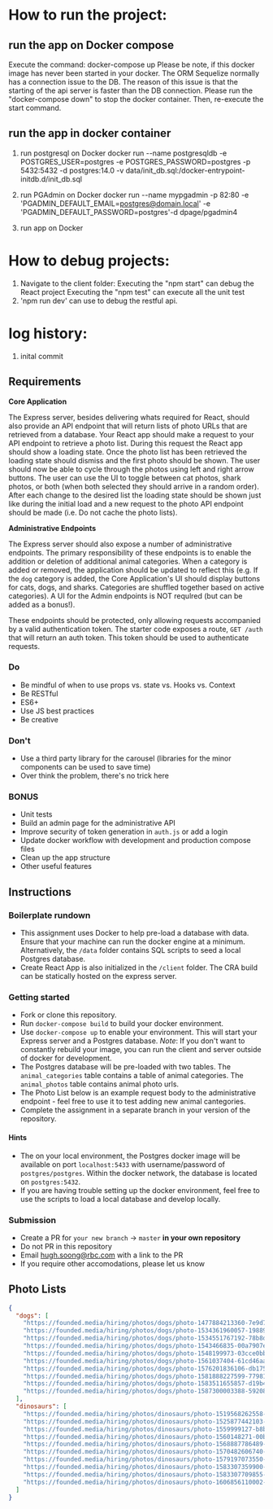 # How to run the project:

## run the app on Docker compose
Execute the command: docker-compose up
Please be note, if this docker image has never been started in your docker. The ORM Sequelize normally has a connection issue to the DB. The reason of this issue is that the starting of the api server is faster than the DB connection. Please run the "docker-compose down" to stop the docker container. Then, re-execute the start command.

## run the app in docker container
1. run postgresql on Docker
docker run --name postgresqldb -e POSTGRES_USER=postgres -e POSTGRES_PASSWORD=postgres -p 5432:5432 -d postgres:14.0 -v data/init_db.sql:/docker-entrypoint-initdb.d/init_db.sql

2. run PGAdmin on Docker
docker run --name mypgadmin -p 82:80 -e 'PGADMIN_DEFAULT_EMAIL=postgres@domain.local' -e 'PGADMIN_DEFAULT_PASSWORD=postgres'-d dpage/pgadmin4

3. run app on Docker


# How to debug projects:

1. Navigate to the client folder:
   Executing the "npm start" can debug the React project
   Executing the "npm test" can execute all the unit test
2. 'npm run dev' can use to debug the restful api.

# log history:

1. inital commit

## Requirements

**Core Application**

The Express server, besides delivering whats required for React, should also provide an API endpoint that will return lists of photo URLs that are retrieved from a database. Your React app should make a request to your API endpoint to retrieve a photo list. During this request the React app should show a loading state. Once the photo list has been retrieved the loading state should dismiss and the first photo should be shown. The user should now be able to cycle through the photos using left and right arrow buttons. The user can use the UI to toggle between cat photos, shark photos, or both (when both selected they should arrive in a random order). After each change to the desired list the loading state should be shown just like during the initial load and a new request to the photo API endpoint should be made (i.e. Do not cache the photo lists).

**Administrative Endpoints**

The Express server should also expose a number of administrative endpoints. The primary responsibility of these endpoints is to enable the addition or deletion of additional animal categories. When a category is added or removed, the application should be updated to reflect this (e.g. If the `dog` category is added, the Core Application's UI should display buttons for cats, dogs, and sharks. Categories are shuffled together based on active categories). A UI for the Admin endpoints is NOT requlred (but can be added as a bonus!).

These endpoints should be protected, only allowing requests accompanied by a valid authentication token. The starter code exposes a route, `GET /auth` that will return an auth token. This token should be used to authenticate requests.

### Do

- Be mindful of when to use props vs. state vs. Hooks vs. Context
- Be RESTful
- ES6+
- Use JS best practices
- Be creative

### Don't

- Use a third party library for the carousel (libraries for the minor components can be used to save time)
- Over think the problem, there's no trick here

### BONUS

- Unit tests
- Build an admin page for the administrative API
- Improve security of token generation in `auth.js` or add a login
- Update docker workflow with development and production compose files
- Clean up the app structure
- Other useful features

## Instructions

### Boilerplate rundown

- This assignment uses Docker to help pre-load a database with data. Ensure that your machine can run the docker engine at a minimum. Alternatively, the `/data` folder contains SQL scripts to seed a local Postgres database.
- Create React App is also initialized in the `/client` folder. The CRA build can be statically hosted on the express server.

### Getting started

- Fork or clone this repository.
- Run `docker-compose build` to build your docker environment.
- Use `docker-compose up` to enable your environment. This will start your Express server and a Postgres database. _Note_: If you don't want to constantly rebuild your image, you can run the client and server outside of docker for development.
- The Postgres database will be pre-loaded with two tables. The `animal_categories` table contains a table of animal categories. The `animal_photos` table contains animal photo urls.
- The Photo List below is an example request body to the administrative endpoint - feel free to use it to test adding new animal cantegories.
- Complete the assignment in a separate branch in your version of the repository.

#### Hints

- The on your local environment, the Postgres docker image will be available on port `localhost:5433` with username/password of `postgres/postgres`. Within the docker network, the database is located on `postgres:5432`.
- If you are having trouble setting up the docker environment, feel free to use the scripts to load a local database and develop locally.

### Submission

- Create a PR for `your new branch` -> `master` **in your own repository**
- Do not PR in this repository
- Email hugh.soong@rbc.com with a link to the PR
- If you require other accomodations, please let us know

## Photo Lists

```json
{
  "dogs": [
    "https://founded.media/hiring/photos/dogs/photo-1477884213360-7e9d7dcc1e48.jpeg",
    "https://founded.media/hiring/photos/dogs/photo-1534361960057-19889db9621e.jpeg",
    "https://founded.media/hiring/photos/dogs/photo-1534551767192-78b8dd45b51b.jpeg",
    "https://founded.media/hiring/photos/dogs/photo-1543466835-00a7907e9de1.jpeg",
    "https://founded.media/hiring/photos/dogs/photo-1548199973-03cce0bbc87b.jpeg",
    "https://founded.media/hiring/photos/dogs/photo-1561037404-61cd46aa615b.jpeg",
    "https://founded.media/hiring/photos/dogs/photo-1576201836106-db1758fd1c97.jpeg",
    "https://founded.media/hiring/photos/dogs/photo-1581888227599-779811939961.jpeg",
    "https://founded.media/hiring/photos/dogs/photo-1583511655857-d19b40a7a54e.jpeg",
    "https://founded.media/hiring/photos/dogs/photo-1587300003388-59208cc962cb.jpeg"
  ],
  "dinosaurs": [
    "https://founded.media/hiring/photos/dinosaurs/photo-1519568262558-dc4b87dd85ca.jpeg",
    "https://founded.media/hiring/photos/dinosaurs/photo-1525877442103-5ddb2089b2bb.jpeg",
    "https://founded.media/hiring/photos/dinosaurs/photo-1559999127-b8b7f927dab8.jpeg",
    "https://founded.media/hiring/photos/dinosaurs/photo-1560148271-00b5e5850812.jpeg",
    "https://founded.media/hiring/photos/dinosaurs/photo-1568887786489-0662e7f51aab.jpeg",
    "https://founded.media/hiring/photos/dinosaurs/photo-1570482606740-a0b0baa0e58d.jpeg",
    "https://founded.media/hiring/photos/dinosaurs/photo-1579197073550-bf44b469a6fe.jpeg",
    "https://founded.media/hiring/photos/dinosaurs/photo-1583307359900-dbefeb18e3cc.jpeg",
    "https://founded.media/hiring/photos/dinosaurs/photo-1583307709855-88a955597645.jpeg",
    "https://founded.media/hiring/photos/dinosaurs/photo-1606856110002-d0991ce78250.jpeg"
  ]
}
```
